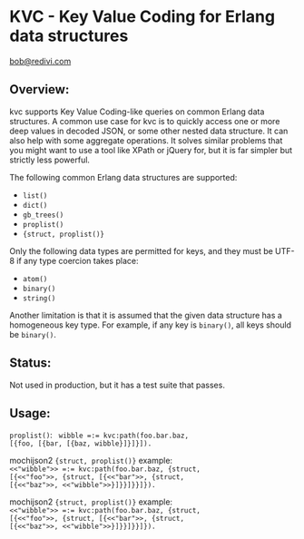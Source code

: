KVC - Key Value Coding for Erlang data structures
=================================================

<bob@redivi.com>

Overview:
---------

kvc supports Key Value Coding-like queries on common Erlang data structures.
A common use case for kvc is to quickly access one or more deep values in
decoded JSON, or some other nested data structure. It can also help with some
aggregate operations. It solves similar problems that you might want to
use a tool like XPath or jQuery for, but it is far simpler but strictly less
powerful.

The following common Erlang data structures are supported:

* `list()`
* `dict()`
* `gb_trees()`
* `proplist()`
* `{struct, proplist()}`

Only the following data types are permitted for keys, and they must be UTF-8
if any type coercion takes place:

* `atom()`
* `binary()`
* `string()`

Another limitation is that it is assumed that the given data structure has a
homogeneous key type. For example, if any key is `binary()`, all keys should
be `binary()`.

Status:
-------

Not used in production, but it has a test suite that passes.

Usage:
------

`proplist()`:
<code>
wibble =:= kvc:path(foo.bar.baz, [{foo, [{bar, [{baz, wibble}]}]}]).
</code>

mochijson2 `{struct, proplist()}` example:
<code>
<<"wibble">> =:= kvc:path(foo.bar.baz,
                     {struct,
                      [{<<"foo">>,
                        {struct,
                         [{<<"bar">>,
                           {struct, [{<<"baz">>, <<"wibble">>}]}}]}}]}).
</code>

mochijson2 `{struct, proplist()}` example:
<code>
<<"wibble">> =:= kvc:path(foo.bar.baz,
                     {struct,
                      [{<<"foo">>,
                        {struct,
                         [{<<"bar">>,
                           {struct, [{<<"baz">>, <<"wibble">>}]}}]}}]}).
</code>